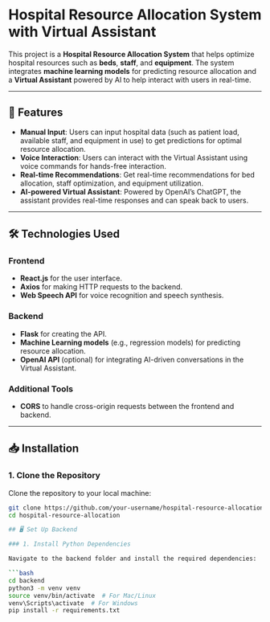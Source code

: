 # Hospital Resource Allocation System with Virtual Assistant

This project is a **Hospital Resource Allocation System** that helps optimize hospital resources such as **beds**, **staff**, and **equipment**. The system integrates **machine learning models** for predicting resource allocation and a **Virtual Assistant** powered by AI to help interact with users in real-time.

---

## 🚀 Features

- **Manual Input**: Users can input hospital data (such as patient load, available staff, and equipment in use) to get predictions for optimal resource allocation.
- **Voice Interaction**: Users can interact with the Virtual Assistant using voice commands for hands-free interaction.
- **Real-time Recommendations**: Get real-time recommendations for bed allocation, staff optimization, and equipment utilization.
- **AI-powered Virtual Assistant**: Powered by OpenAI’s ChatGPT, the assistant provides real-time responses and can speak back to users.

---

## 🛠️ Technologies Used

### Frontend
- **React.js** for the user interface.
- **Axios** for making HTTP requests to the backend.
- **Web Speech API** for voice recognition and speech synthesis.

### Backend
- **Flask** for creating the API.
- **Machine Learning models** (e.g., regression models) for predicting resource allocation.
- **OpenAI API** (optional) for integrating AI-driven conversations in the Virtual Assistant.

### Additional Tools
- **CORS** to handle cross-origin requests between the frontend and backend.

---

## 📥 Installation

### 1. Clone the Repository
Clone the repository to your local machine:

```bash
git clone https://github.com/your-username/hospital-resource-allocation.git
cd hospital-resource-allocation

## 🖥️ Set Up Backend

### 1. Install Python Dependencies

Navigate to the backend folder and install the required dependencies:

```bash
cd backend
python3 -m venv venv
source venv/bin/activate  # For Mac/Linux
venv\Scripts\activate  # For Windows
pip install -r requirements.txt

